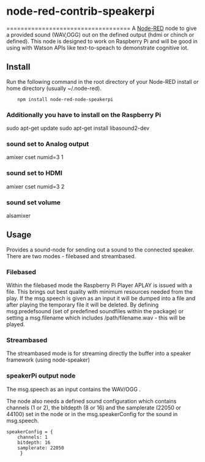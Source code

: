 # node-red-contrib-speakerpi
===================================
A <a href="http://nodered.org" target="_new">Node-RED</a> node to give a provided sound (WAV,OGG) out on the defined output (hdmi or chinch or defined).
This node is designed to work on Raspberry Pi and will be good in using with Watson APIs like text-to-speach to demonstrate cognitive iot.

Install
-------

Run the following command in the root directory of your Node-RED install or home directory (usually ~/.node-red).

        npm install node-red-node-speakerpi

### Additionally you have to install on the Raspberry Pi 
sudo apt-get update 
sudo apt-get install libasound2-dev

### sound set to Analog output
amixer cset numid=3 1

### sound set to HDMI
amixer cset numid=3 2

### sound set volume
alsamixer 


Usage
-----

Provides a sound-node for sending out a sound to the connected speaker. There are two modes - filebased and streambased. 

### Filebased
Within the filebased mode the Raspberry Pi Player APLAY is issued with a file. This brings out best quality with minimum resources needed from the play.
If the msg.speech is given as an input it will be dumped into a file and after playing the temporary file it will be deleted. 
By defining msg.predefsound (set of predefined soundfiles within the package) or setting a msg.filename which includes /path/filename.wav - this will be played.

### Streambased
The streambased mode is for streaming directly the buffer into a speaker framework (using node-speaker) 

### speakerPi output node

The msg.speech as an input contains the WAV/OGG .

The node also needs a defined sound configuration which contains channels (1 or 2), the bitdepth (8 or 16) and the samplerate (22050 or 44100) set in the node or in the msg.speakerConfig for the sound in msg.speech. 

```
speakerConfig = { 
	channels: 1
	bitdepth: 16
	samplerate: 22050
	 }
```

